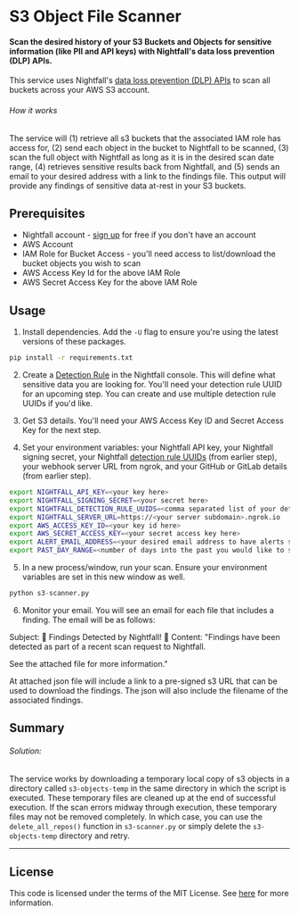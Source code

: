 # S3 Object File Scanner

#### Scan the desired history of your S3 Buckets and Objects for sensitive information (like PII and API keys) with Nightfall's data loss prevention (DLP) APIs.

This service uses Nightfall's [data loss prevention (DLP) APIs](https://nightfall.ai/developer-platform) to scan all buckets across your AWS S3 account.

###### How it works
The service will (1) retrieve all s3 buckets that the associated IAM role has access for, (2) send each object in the bucket to Nightfall to be scanned, (3) scan the full object with Nightfall as long as it is in the desired scan date range, (4) retrieves sensitive results back from Nightfall, and (5) sends an email to your desired address with a link to the findings file. This output will provide any findings of sensitive data at-rest in your S3 buckets. 

## Prerequisites

* Nightfall account - [sign up](https://app.nightfall.ai/sign-up) for free if you don't have an account
* AWS Account
* IAM Role for Bucket Access - you'll need access to list/download the bucket objects you wish to scan
* AWS Access Key Id for the above IAM Role
* AWS Secret Access Key for the above IAM Role

## Usage

1. Install dependencies. Add the `-U` flag to ensure you're using the latest versions of these packages.

```bash
pip install -r requirements.txt
```

2. Create a [Detection Rule](https://docs.nightfall.ai/docs/creating-detection-rules) in the Nightfall console. This will define what sensitive data you are looking for. You'll need your detection rule UUID for an upcoming step. You can create and use multiple detection rule UUIDs if you'd like.

3. Get S3 details. You'll need your AWS Access Key ID and Secret Access Key for the next step.

4. Set your environment variables: your Nightfall API key, your Nightfall signing secret, your Nightfall [detection rule UUIDs](https://docs.nightfall.ai/docs/creating-detection-rules) (from earlier step), your webhook server URL from ngrok, and your GitHub or GitLab details (from earlier step).

```bash
export NIGHTFALL_API_KEY=<your key here>
export NIGHTFALL_SIGNING_SECRET=<your secret here>
export NIGHTFALL_DETECTION_RULE_UUIDS=<comma separated list of your detection rule uuids>
export NIGHTFALL_SERVER_URL=https://<your server subdomain>.ngrok.io
export AWS_ACCESS_KEY_ID=<your key id here>
export AWS_SECRET_ACCESS_KEY=<your secret access key here>
export ALERT_EMAIL_ADDRESS=<your desired email address to have alerts sent>
export PAST_DAY_RANGE=<number of days into the past you would like to scan, eg. 7 if the past week is desired>
```

5. In a new process/window, run your scan. Ensure your environment variables are set in this new window as well.

```python
python s3-scanner.py
```

6. Monitor your email. You will see an email for each file that includes a finding. The email will be as follows:

Subject: 🚨 Findings Detected by Nightfall! 🚨
Content: 
"Findings have been detected as part of a recent scan request to Nightfall.

See the attached file for more information."

At attached json file will include a link to a pre-signed s3 URL that can be used to download the findings. The json will also include the filename of the associated findings.

## Summary

###### Solution:

The service works by downloading a temporary local copy of s3 objects in a directory called `s3-objects-temp` in the same directory in which the script is executed. These temporary files are cleaned up at the end of successful execution. If the scan errors midway through execution, these temporary files may not be removed completely. In which case, you can use the `delete_all_repos()` function in `s3-scanner.py` or simply delete the `s3-objects-temp` directory and retry.

---


## License

This code is licensed under the terms of the MIT License. See [here](LICENSE.md) for more information.